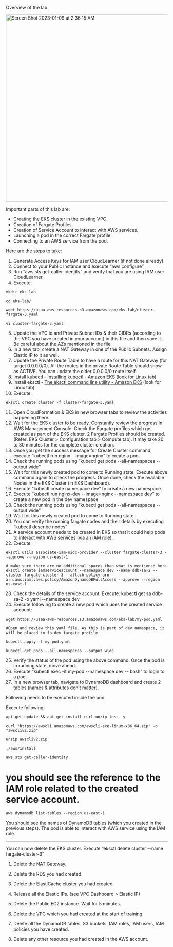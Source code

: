 Overview of the lab:

<img width="583" alt="Screen Shot 2023-01-09 at 2 36 15 AM" src="https://user-images.githubusercontent.com/25653204/211259615-7712e681-fa84-4198-90ff-a8a124c980a6.png">


Important parts of this lab are: 

* Creating the EKS cluster in the existing VPC. 
* Creation of Fargate Profiles.
* Creation of Service Account to interact with AWS services.
* Launching a pod in the correct Fargate profile. 
* Connecting to an AWS service from the pod. 

Here are the steps to take:

1. Generate Access Keys for IAM user CloudLearner (if not done already). 
1. Connect to your Public Instance and execute “aws configure”
1. Run “aws sts get-caller-identity” and verify that you are using IAM user CloudLearner.
1. Execute: 

```console
mkdir eks-lab

cd eks-lab/

wget https://usaa-aws-resources.s3.amazonaws.com/eks-lab/cluster-fargate-3.yaml

vi cluster-fargate-3.yaml
```

5. Update the VPC id and Private Subnet IDs & their CIDRs (according to the VPC you have created in your account) in this file and then save it. Be careful about the AZs mentioned in the file. 
6. In a new tab, create a NAT Gateway in one of the Public Subnets. Assign Elastic IP to it as well. 
7. Update the Private Route Table to have a route for this NAT Gateway (for target 0.0.0.0/0). All the routes in the private Route Table should show as ACTIVE. You can update the older 0.0.0.0/0 route itself.
8. Install kubectl  - [Installing kubectl - Amazon EKS](https://docs.aws.amazon.com/eks/latest/userguide/install-kubectl.html)  (look for Linux tab)
9. Install eksctl - [The eksctl command line utility - Amazon EKS](https://docs.aws.amazon.com/eks/latest/userguide/eksctl.html) (look for Linux tab)
10. Execute:
```console
eksctl create cluster -f cluster-fargate-3.yaml
```
11. Open CloudFormation & EKS in new browser tabs to review the activities happening there.
12. Wait for the EKS cluster to be ready. Constantly review the progress in AWS Management Console. Check the Fargate profiles which get created as part of the EKS cluster.  2 Fargate Profiles should be created. (Refer: EKS Cluster > Configuration tab > Compute tab). It may take 20 to 30 minutes for the complete cluster creation. 
13. Once you get the success message for Create Cluster command, execute “kubectl run nginx --image=nginx” to create a pod. 
14. Check the running pods using “kubectl get pods --all-namespaces --output wide”
15. Wait for this newly created pod to come to Running state. Execute above command again to check the progress. Once done, check the available Nodes in the EKS Cluster (in EKS Dashboard). 
16. Execute “kubectl create namespace dev” to create a new namespace.
17. Execute “kubectl run nginx-dev --image=nginx --namespace dev” to create a new pod in the dev namespace 
18. Check the running pods using “kubectl get pods --all-namespaces --output wide”
19. Wait for this newly created pod to come to Running state. 
20. You can verify the running fargate nodes and their details by executing “kubectl describe nodes” 
21. A service account needs to be created in EKS so that it could help pods to interact with AWS services (via an IAM role). 
22. Execute: 
```console
eksctl utils associate-iam-oidc-provider --cluster fargate-cluster-3 --approve --region us-east-1

# make sure there are no additional spaces than what is mentioned here
eksctl create iamserviceaccount --namespace dev --name ddb-sa-2 --cluster fargate-cluster-3 --attach-policy-arn arn:aws:iam::aws:policy/AmazonDynamoDBFullAccess --approve --region us-east-1
```

23. Check the details of the service account. Execute: 
kubectl get sa ddb-sa-2 -o yaml --namespace dev
24. Execute following to create a new pod which uses the created service account: 
```console
wget https://usaa-aws-resources.s3.amazonaws.com/eks-lab/my-pod.yaml

#Open and review this yaml file. As this is part of dev namespace, it will be placed in fp-dev fargate profile.

kubectl apply -f my-pod.yaml 

kubectl get pods --all-namespaces --output wide
```

25. Verify the status of the pod using the above command. Once the pod is in running state, move ahead. 
26. Execute “kubectl exec -it my-pod --namespace dev -- bash” to login to a pod.
27. In a new browser tab, navigate to DynamoDB dashboard and create 2 tables (names & attributes don’t matter).

Following needs to be executed inside the pod.

Execute following: 
```console
apt-get update && apt-get install curl unzip less -y

curl "https://awscli.amazonaws.com/awscli-exe-linux-x86_64.zip" -o "awscliv2.zip"

unzip awscliv2.zip

./aws/install

aws sts get-caller-identity
```
# you should see the reference to the IAM role related to the created service account.

```console
aws dynamodb list-tables --region us-east-1
```

You should see the names of DynamoDB tables (which you created in the previous steps). The pod is able to interact with AWS service using the IAM role. 

--------------------

You can now delete the EKS cluster. 
Execute “eksctl delete cluster --name fargate-cluster-3”


1. Delete the NAT Gateway.
1. Delete the RDS you had created.
1. Delete the ElastiCache cluster you had created.
1. Release all the Elastic IPs. (see VPC Dashboard > Elastic IP)

1. Delete the Public EC2 instance. Wait for 5 minutes. 

1. Delete the VPC which you had created at the start of training. 

1. Delete all the DynamoDB tables, S3 buckets, IAM roles, IAM users, IAM policies you have created. 

1. Delete any other resource you had created in the AWS account.